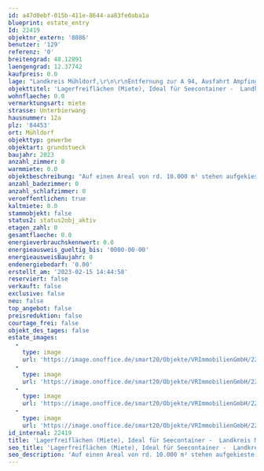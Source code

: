 ```yaml
---
id: a47d0ebf-015b-411e-8644-aa83fe0aba1a
blueprint: estate_entry
Id: 22419
objektnr_extern: '8086'
benutzer: '129'
referenz: '0'
breitengrad: 48.12891
laengengrad: 12.37742
kaufpreis: 0.0
lage: "Landkreis Mühldorf,\r\n\r\nEntfernung zur A 94, Ausfahrt Ampfing, rd. 15 km, gute LKW-Zufahrt über Jettenbach und Taufkirchen\r\nEntfernung zur A 8, Ausfahrt Rosenheim, rd. 46 km, gute LKW-Zufahrt über Vogtareuth\r\nEntfernung zur B 304 Nähe Wasserburg, rd. 15 km, gute LKW-Zufahrt über Babensham\r\nEntfernung zur B 12 Nähe Haag, rd. 16 km, gute LKW-Zufahrt über Gars"
objekttitel: 'Lagerfreiflächen (Miete), Ideal für Seecontainer -  Landkreis Mühldorf -'
wohnflaeche: 0.0
vermarktungsart: miete
strasse: Unterbierwang
hausnummer: 12a
plz: '84453'
ort: Mühldorf
objekttyp: gewerbe
objektart: grundstueck
baujahr: 2023
anzahl_zimmer: 0
warmmiete: 0.0
objektbeschreibung: "Auf einen Areal von rd. 10.000 m² stehen aufgekieste bzw. asphaltierte Lagerflächen zur Verfügung. Eine Anmietung von Teilflächen ist nach Absprache möglich.\r\n\r\nDie Fläche ist geeignet für die Lagerung von jeglichen Gütern/Waren. Besonders ist eine Lagerung von Gegenständen in Seecontainer denkbar.  Falls erforderlich kann ein Stromanschluss zur Verfügung gestellt werden.\r\n\r\nDas Gesamtareal ist umzäunt und mit einen Tor versehen. \r\n\r\nDer Mietpreis beträgt 2,22 €/m² zuzüglich MWST im Monat. Bei entsprechenden kleinen Teilflächen ist der genaue Mietpreis zu vereinbaren. \r\n\r\nEine entsprechende Logistik wie LKW, Kran, Stapler und Personal kann zu entsprechenden Zusatzkosten zur Verfügung gestellt werden. \r\n\r\nZusätzlich zu den Freiflächen ist auf Sicht gesehen eine Bebauung mit modernen Lagerhallen möglich.\r\n\r\nProvisionsfreie Anmietung für den Mieter."
anzahl_badezimmer: 0
anzahl_schlafzimmer: 0
veroeffentlichen: true
kaltmiete: 0.0
stammobjekt: false
status2: status2obj_aktiv
etagen_zahl: 0
gesamtflaeche: 0.0
energieverbrauchskennwert: 0.0
energieausweis_gueltig_bis: '0000-00-00'
energieausweisBaujahr: 0
endenergiebedarf: '0.00'
erstellt_am: '2023-02-15 14:44:58'
reserviert: false
verkauft: false
exclusive: false
neu: false
top_angebot: false
preisreduktion: false
courtage_frei: false
objekt_des_tages: false
estate_images:
  -
    type: image
    url: 'https://image.onoffice.de/smart20/Objekte/VRImmobilienGmbH/22419/4b7fd069-be32-4b01-9ab3-03f50a346188.jpg'
  -
    type: image
    url: 'https://image.onoffice.de/smart20/Objekte/VRImmobilienGmbH/22419/c17fad64-5376-415c-866f-d8a63b55aeeb.jpg'
  -
    type: image
    url: 'https://image.onoffice.de/smart20/Objekte/VRImmobilienGmbH/22419/be2b7fc1-3006-458b-8ade-d0a5b63e8108.jpg'
  -
    type: image
    url: 'https://image.onoffice.de/smart20/Objekte/VRImmobilienGmbH/22419/fcba9261-3f5b-4abd-a19b-de79e51f2fc5.jpg'
id_internal: 22419
title: 'Lagerfreiflächen (Miete), Ideal für Seecontainer -  Landkreis Mühldorf -'
seo_title: 'Lagerfreiflächen (Miete), Ideal für Seecontainer -  Landkreis Mühldorf -'
seo_description: 'Auf einen Areal von rd. 10.000 m² stehen aufgekieste bzw. asphaltierte Lagerflächen zur Verfügung. Eine Anmietung von Teilflächen ist nach Absprache möglic'
---
```

